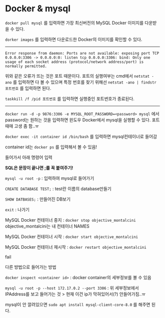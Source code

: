 # Docker & mysql

`docker pull mysql` 를 입력하면 가장 최신버전의 MySQL Docker 이미지를 다운받을 수 있다.

`dorker images` 를 입력하면 다운로드한 Docker의 이미지를 확인할 수 있다.

---
```
Error response from daemon: Ports are not available: exposing port TCP 0.0.0.0:3306 -> 0.0.0.0:0: listen tcp 0.0.0.0:3306: bind: Only one usage of each socket address (protocol/network address/port) is normally permitted.
```

위와 같은 오류가 뜨는 것은 포트 때문이다. 포트의 실행여부는 cmd에서 `netstat -ano` 를 입력하면 다 볼 수 있으며 특정 번호를 찾기 위해선 `netstat -ano | findstr 포트번호` 를 입력하면 된다.

`taskkill /f /pid 포트번호` 를 입력하면 실행중인 포트번호가 종료된다.

---

`docker run -d -p 9876:3306 -e MYSQL_ROOT_PASSWORD=<password> mysql` 에서 password는 원하는 것을 입력하면 윈도우 Docker에서 mysql을 실행할 수 있다. 포트때매 고생 좀 함..ㅠ

`docker exec -it container id /bin/bash` 를 입력하면 mysql컨테이너로 들어감

 container id는 `docker ps` 를 입력해서 볼 수 있음!

들어가서 아래 명령어 입력



**SQL은 문장이 끝나면 ;를 꼭 붙여주기!**

`mysql -u root -p` : 입력하여 mysql로 들어가기

`CREATE DATABASE TEST;`  : test란 이름의 database만들기

`SHOW DATBASES;` : 만들어진 DB보기

`exit` : 나가기



MySQL Docker 컨테이너 중지 : `docker stop objective_montalcini ` objective_montalcini는 내 컨테이너 NAMES

MySQL Docker 컨테이너 시작 : `docker start objective_montalcini `

MySQL Docker 컨테이너 재시작 : `docker restart objective_montalcini`



fail

다른 방법으로 들어가는 방법

`docker inspect <container id>`  : docker container의 세부정보를 볼 수 있음

`mysql -u root -p --host 172.17.0.2 --port 3306` : 위 세부정보에서 IPAddress를 보고 들어가는 것 > 현재 이건 ip가 막혀있어서(?) 안들어가짐..ㅠ

mysql이 안 깔려있으면 `sudo apt install mysql-client-core-8.0` 를 해주면 된다.







